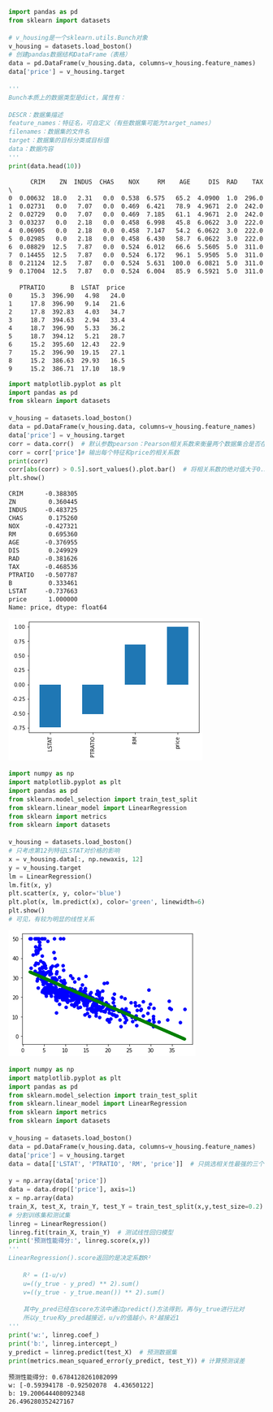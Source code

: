 ```python
import pandas as pd
from sklearn import datasets

# v_housing是一个sklearn.utils.Bunch对象
v_housing = datasets.load_boston()
# 创建pandas数据结构DataFrame（表格）
data = pd.DataFrame(v_housing.data, columns=v_housing.feature_names) 
data['price'] = v_housing.target

'''
Bunch本质上的数据类型是dict，属性有：

DESCR：数据集描述
feature_names：特征名，可自定义（有些数据集可能为target_names）
filenames：数据集的文件名
target：数据集的目标分类或目标值
data：数据内容
'''
print(data.head(10))

```

          CRIM    ZN  INDUS  CHAS    NOX     RM    AGE     DIS  RAD    TAX  \
    0  0.00632  18.0   2.31   0.0  0.538  6.575   65.2  4.0900  1.0  296.0   
    1  0.02731   0.0   7.07   0.0  0.469  6.421   78.9  4.9671  2.0  242.0   
    2  0.02729   0.0   7.07   0.0  0.469  7.185   61.1  4.9671  2.0  242.0   
    3  0.03237   0.0   2.18   0.0  0.458  6.998   45.8  6.0622  3.0  222.0   
    4  0.06905   0.0   2.18   0.0  0.458  7.147   54.2  6.0622  3.0  222.0   
    5  0.02985   0.0   2.18   0.0  0.458  6.430   58.7  6.0622  3.0  222.0   
    6  0.08829  12.5   7.87   0.0  0.524  6.012   66.6  5.5605  5.0  311.0   
    7  0.14455  12.5   7.87   0.0  0.524  6.172   96.1  5.9505  5.0  311.0   
    8  0.21124  12.5   7.87   0.0  0.524  5.631  100.0  6.0821  5.0  311.0   
    9  0.17004  12.5   7.87   0.0  0.524  6.004   85.9  6.5921  5.0  311.0   
    
       PTRATIO       B  LSTAT  price  
    0     15.3  396.90   4.98   24.0  
    1     17.8  396.90   9.14   21.6  
    2     17.8  392.83   4.03   34.7  
    3     18.7  394.63   2.94   33.4  
    4     18.7  396.90   5.33   36.2  
    5     18.7  394.12   5.21   28.7  
    6     15.2  395.60  12.43   22.9  
    7     15.2  396.90  19.15   27.1  
    8     15.2  386.63  29.93   16.5  
    9     15.2  386.71  17.10   18.9  
    


```python
import matplotlib.pyplot as plt
import pandas as pd
from sklearn import datasets

v_housing = datasets.load_boston()
data = pd.DataFrame(v_housing.data, columns=v_housing.feature_names)
data['price'] = v_housing.target
corr = data.corr()  # 默认参数pearson：Pearson相关系数来衡量两个数据集合是否在一条线上面，即针对线性数据的相关系数计算，针对非线性可添加参数method='spearman'
corr = corr['price']# 输出每个特征和price的相关系数
print(corr)  
corr[abs(corr) > 0.5].sort_values().plot.bar()  # 将相关系数的绝对值大于0.5的特征画图显示出来
plt.show()
```

    CRIM      -0.388305
    ZN         0.360445
    INDUS     -0.483725
    CHAS       0.175260
    NOX       -0.427321
    RM         0.695360
    AGE       -0.376955
    DIS        0.249929
    RAD       -0.381626
    TAX       -0.468536
    PTRATIO   -0.507787
    B          0.333461
    LSTAT     -0.737663
    price      1.000000
    Name: price, dtype: float64
    


![png](output_1_1.png)



```python
import numpy as np
import matplotlib.pyplot as plt
import pandas as pd
from sklearn.model_selection import train_test_split
from sklearn.linear_model import LinearRegression
from sklearn import metrics
from sklearn import datasets

v_housing = datasets.load_boston()
# 只考虑第12列特征LSTAT对价格的影响
x = v_housing.data[:, np.newaxis, 12]
y = v_housing.target
lm = LinearRegression()
lm.fit(x, y)
plt.scatter(x, y, color='blue')
plt.plot(x, lm.predict(x), color='green', linewidth=6)
plt.show()
# 可见，有较为明显的线性关系
```


![png](output_2_0.png)



```python
import numpy as np
import matplotlib.pyplot as plt
import pandas as pd
from sklearn.model_selection import train_test_split
from sklearn.linear_model import LinearRegression
from sklearn import metrics
from sklearn import datasets

v_housing = datasets.load_boston()
data = pd.DataFrame(v_housing.data, columns=v_housing.feature_names)
data['price'] = v_housing.target
data = data[['LSTAT', 'PTRATIO', 'RM', 'price']]  # 只挑选相关性最强的三个特征

y = np.array(data['price'])
data = data.drop(['price'], axis=1)
x = np.array(data)
train_X, test_X, train_Y, test_Y = train_test_split(x,y,test_size=0.2)  
# 分割训练集和测试集
linreg = LinearRegression()
linreg.fit(train_X, train_Y)  # 测试线性回归模型
print('预测性能得分:', linreg.score(x,y))
'''
LinearRegression().score返回的是决定系数R²

    R² = (1-u/v)
    u=((y_true - y_pred) ** 2).sum()
    v=((y_true - y_true.mean()) ** 2).sum()

    其中y_pred已经在score方法中通过predict()方法得到，再与y_true进行比对
    所以y_true和y_pred越接近，u/v的值越小，R²越接近1
'''
print('w:', linreg.coef_)
print('b:', linreg.intercept_)
y_predict = linreg.predict(test_X)  # 预测数据集
print(metrics.mean_squared_error(y_predict, test_Y)) # 计算预测误差
```

    预测性能得分: 0.6784128261082099
    w: [-0.59394178 -0.92502078  4.43650122]
    b: 19.200644408092348
    26.496280352427167
    
